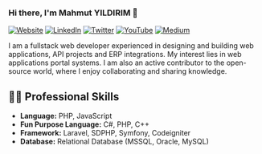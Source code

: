 ### Hi there, I'm Mahmut YILDIRIM 👋

[![Website](https://img.shields.io/badge/Website-CC5500?style=for-the-badge&logo=&logoColor=white)](https://wripad.io/) 
[![LinkedIn](https://img.shields.io/badge/LinkedIn-4682B4?style=for-the-badge&logo=linkedin&logoColor=white)](https://www.linkedin.com/in/mahmut-yildirim/)
[![Twitter](https://img.shields.io/badge/Twitter-1E90FF?style=for-the-badge&logo=twitter&logoColor=white)](https://twitter.com/sdclowen)
[![YouTube](https://img.shields.io/badge/YouTube-B22222?style=for-the-badge&logo=youtube&logoColor=white)](https://www.youtube.com/@sdclowen)
[![Medium](https://img.shields.io/badge/Medium-555555?style=for-the-badge&logo=medium&logoColor=white)](https://medium.com/@sdclowen)

I am a fullstack web developer experienced in designing and building web applications, API projects and ERP integrations. My interest lies in web applications portal systems. I am also an active contributor to the open-source world, where I enjoy collaborating and sharing knowledge.  

## 👨‍💻 Professional Skills

-  **Language:**  PHP, JavaScript
-  **Fun Purpose Language:**  C#, PHP, C++
-  **Framework:**  Laravel, SDPHP, Symfony, Codeigniter
-  **Database:** Relational Database (MSSQL, Oracle, MySQL)
